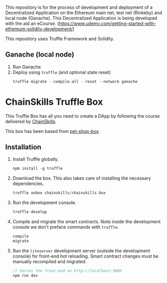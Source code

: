 This repository is for the process of development and deployment of a Decentralized Application on the Ethereum main net, test net (Rinkeby) and local node (Ganache). This Decentralized Application is being developed with the aid an eCourse. (https://www.udemy.com/getting-started-with-ethereum-solidity-development/)

This repository uses Truffle Framework and Solidity.

## Ganache (local node) 

1. Run Ganache
2. Deploy using `truffle` (and optional state reset)
    ```javascript
    truffle migrate --compile-all --reset --network ganache
    ```


# ChainSkills Truffle Box

This Truffle Box has all you need to create a DApp by following the course delivered by [ChainSkills](https://www.udemy.com/getting-started-with-ethereum-solidity-development/).

This box has been based from [pet-shop-box](https://github.com/truffle-box/pet-shop-box).

## Installation

1. Install Truffle globally.
    ```javascript
    npm install -g truffle
    ```

2. Download the box. This also takes care of installing the necessary dependencies.
    ```javascript
    truffle unbox chainskills/chainskills-box
    ```

3. Run the development console.
    ```javascript
    truffle develop
    ```

4. Compile and migrate the smart contracts. Note inside the development console we don't preface commands with `truffle`.
    ```javascript
    compile
    migrate
    ```

5. Run the `liteserver` development server (outside the development console) for front-end hot reloading. Smart contract changes must be manually recompiled and migrated.
    ```javascript
    // Serves the front-end on http://localhost:3000
    npm run dev
    ```
